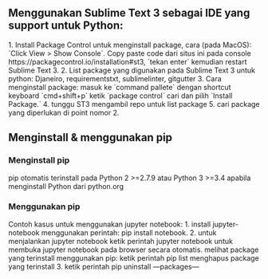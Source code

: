 <h2>Menggunakan Sublime Text 3 sebagai IDE yang support untuk Python:</h2>
1. Install Package Control untuk menginstall package, cara (pada MacOS): `Click View > Show Console`. Copy paste code dari situs ini pada console https://packagecontrol.io/installation#st3, `tekan enter` kemudian restart Sublime Text 3.
2. List package yang digunakan pada Sublime Text 3 untuk python: Djaneiro, requirementstxt, sublimelinter, gitgutter
3. Cara menginstall package: 
    masuk ke `command pallete` dengan shortcut keyboard `cmd+shift+p` 
    ketik `package control` 
cari dan pilih `Install Package.`
4. tunggu ST3 mengambil repo untuk list package
5. cari package yang diperlukan di point nomor 2.

<h2>Menginstall & menggunakan pip</h2>

<h3>Menginstall pip</h3>
pip otomatis terinstall pada Python 2 >=2.7.9 atau Python 3 >=3.4 apabila menginstall Python dari python.org

<h3>Menggunakan pip</h3>
Contoh kasus untuk menggunakan jupyter notebook:
1. install jupyter-notebook menggunakan perintah: pip install notebook.
2. untuk menjalankan jupyter notebook ketik perintah jupyter notebook untuk membuka jupyter notebook pada browser secara otomatis. 
melihat package yang terinstall menggunakan pip:
ketik perintah pip list
menghapus package yang terinstall
3. ketik perintah pip uninstall —packages—
